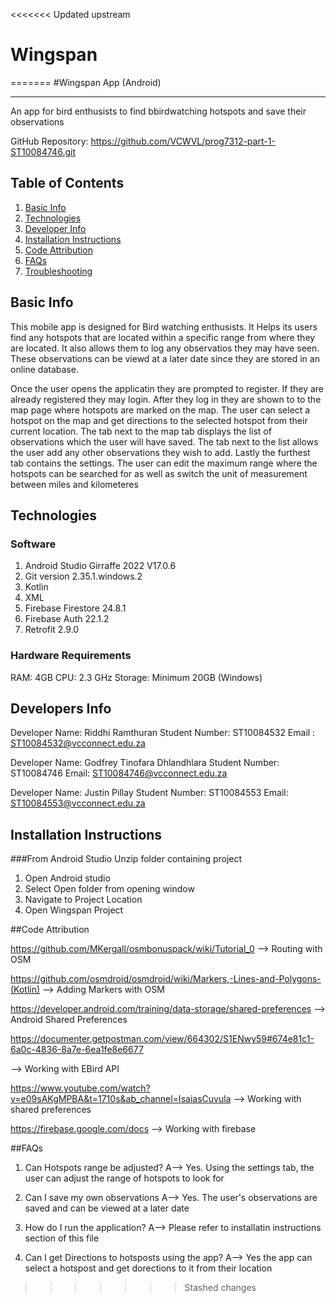 <<<<<<< Updated upstream
# Wingspan
=======
 #Wingspan App  (Android)
***
An app for bird enthusists to find bbirdwatching hotspots and save their observations

GitHub Repository: https://github.com/VCWVL/prog7312-part-1-ST10084746.git


## Table of Contents
1. [Basic Info](#basic-info)
2. [Technologies](#technologies)
3. [Developer Info](#developer-info)
4. [Installation Instructions](#installation-instructions)
4. [Code Attribution](#code-attribution)
5. [FAQs](#faqs)
6. [Troubleshooting](#troubleshooting)


## Basic Info


This mobile app is designed for Bird watching enthusists. It Helps its users find any hotspots that are located 
within a specific range from where they are located. It also allows them to log any observatios they may have seen.
These observations can be viewd at a later date since they are stored in an online database. 

Once the user opens the applicatin they are prompted to register. If they are already registered they may login.
After they log in they are shown to to the map page where hotspots are marked on the map. The user can select a hotspot
on the map and get directions to the selected hotspot from their current location. The tab next to the map tab displays 
the list of observations which the user will have saved. The tab next to the list allows the user add any other
observations they wish to add. Lastly the furthest tab contains the settings. The user can edit the maximum range 
where the hotspots can be searched for as well as switch the unit of measurement between miles and kilometeres


## Technologies 
### Software 
1. Android Studio Girraffe 2022 V17.0.6
2. Git version 2.35.1.windows.2
3. Kotlin
4. XML
5. Firebase Firestore 24.8.1
6. Firebase Auth 22.1.2
7. Retrofit 2.9.0


### Hardware Requirements
RAM: 4GB
CPU: 2.3 GHz
Storage: Minimum 20GB (Windows)

## Developers Info
Developer Name: Riddhi Ramthuran
Student Number: ST10084532
Email : ST10084532@vcconnect.edu.za

Developer Name: Godfrey Tinofara Dhlandhlara
Student Number: ST10084746
Email: ST10084746@vcconnect.edu.za

Developer Name: Justin Pillay
Student Number: ST10084553
Email: ST10084553@vcconnect.edu.za

## Installation Instructions

###From Android Studio
Unzip folder containing project
1. Open Android studio
2. Select Open folder from opening window
3. Navigate to Project Location 
4. Open Wingspan Project



##Code Attribution



https://github.com/MKergall/osmbonuspack/wiki/Tutorial_0
--> Routing with OSM

https://github.com/osmdroid/osmdroid/wiki/Markers,-Lines-and-Polygons-(Kotlin)
--> Adding Markers with OSM

https://developer.android.com/training/data-storage/shared-preferences
--> Android Shared Preferences

https://documenter.getpostman.com/view/664302/S1ENwy59#674e81c1-6a0c-4836-8a7e-6ea1fe8e6677

--> Working with EBird API

https://www.youtube.com/watch?v=e09sAKgMPBA&t=1710s&ab_channel=IsaiasCuvula
--> Working with shared preferences

https://firebase.google.com/docs
--> Working with firebase





##FAQs
1. Can Hotspots range be adjusted?
A--> Yes. Using the settings tab, the user can adjust the range of hotspots to look for

2. Can I save my own observations
A--> Yes. The user's observations are saved and can be viewed at a later date 


3. How do I run the application?
A--> Please refer to installatin instructions section of this file


4. Can I get Directions to hotsposts using the app?
A--> Yes the app can select a hotspost and get dorections to it from their location






>>>>>>> Stashed changes
